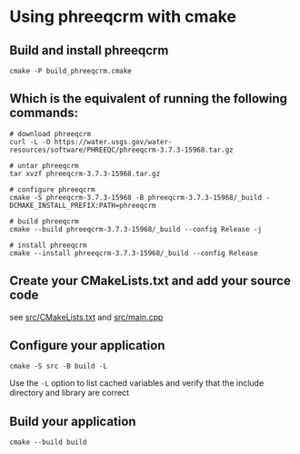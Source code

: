 # Using phreeqcrm with cmake


## Build and install phreeqcrm


```
cmake -P build_phreeqcrm.cmake
```

## Which is the equivalent of running the following commands:


```
# download phreeqcrm
curl -L -O https://water.usgs.gov/water-resources/software/PHREEQC/phreeqcrm-3.7.3-15968.tar.gz

# untar phreeqcrm
tar xvzf phreeqcrm-3.7.3-15968.tar.gz

# configure phreeqcrm
cmake -S phreeqcrm-3.7.3-15968 -B phreeqcrm-3.7.3-15968/_build -DCMAKE_INSTALL_PREFIX:PATH=phreeqcrm

# build phreeqcrm
cmake --build phreeqcrm-3.7.3-15968/_build --config Release -j

# install phreeqcrm
cmake --install phreeqcrm-3.7.3-15968/_build --config Release
```

## Create your CMakeLists.txt and add your source code

see [src/CMakeLists.txt](src/CMakeLists.txt) and [src/main.cpp](src/main.cpp)


## Configure your application

```
cmake -S src -B build -L
```
Use the `-L` option to list cached variables and verify that the include directory and library are correct


## Build your application

```
cmake --build build
```
